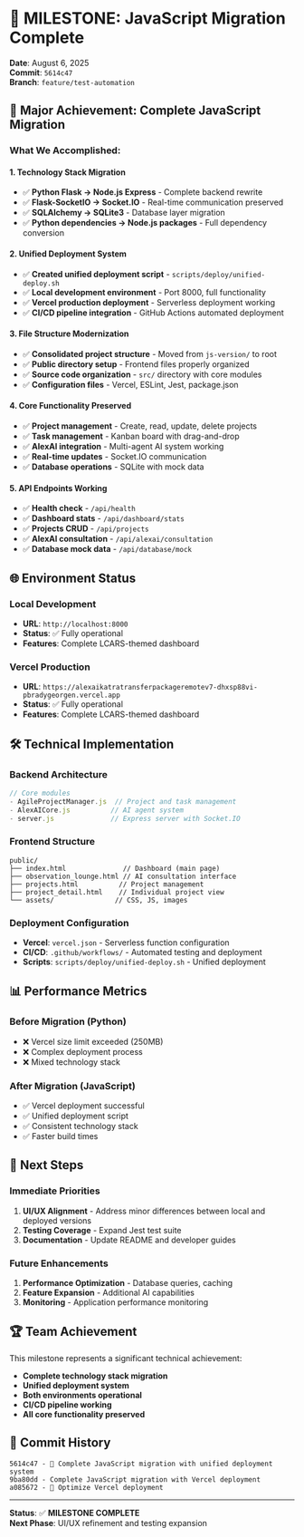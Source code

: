 # 🚀 MILESTONE: JavaScript Migration Complete

**Date**: August 6, 2025  
**Commit**: `5614c47`  
**Branch**: `feature/test-automation`

## 🎯 **Major Achievement: Complete JavaScript Migration**

### **What We Accomplished:**

#### **1. Technology Stack Migration**
- ✅ **Python Flask → Node.js Express** - Complete backend rewrite
- ✅ **Flask-SocketIO → Socket.IO** - Real-time communication preserved
- ✅ **SQLAlchemy → SQLite3** - Database layer migration
- ✅ **Python dependencies → Node.js packages** - Full dependency conversion

#### **2. Unified Deployment System**
- ✅ **Created unified deployment script** - `scripts/deploy/unified-deploy.sh`
- ✅ **Local development environment** - Port 8000, full functionality
- ✅ **Vercel production deployment** - Serverless deployment working
- ✅ **CI/CD pipeline integration** - GitHub Actions automated deployment

#### **3. File Structure Modernization**
- ✅ **Consolidated project structure** - Moved from `js-version/` to root
- ✅ **Public directory setup** - Frontend files properly organized
- ✅ **Source code organization** - `src/` directory with core modules
- ✅ **Configuration files** - Vercel, ESLint, Jest, package.json

#### **4. Core Functionality Preserved**
- ✅ **Project management** - Create, read, update, delete projects
- ✅ **Task management** - Kanban board with drag-and-drop
- ✅ **AlexAI integration** - Multi-agent AI system working
- ✅ **Real-time updates** - Socket.IO communication
- ✅ **Database operations** - SQLite with mock data

#### **5. API Endpoints Working**
- ✅ **Health check** - `/api/health`
- ✅ **Dashboard stats** - `/api/dashboard/stats`
- ✅ **Projects CRUD** - `/api/projects`
- ✅ **AlexAI consultation** - `/api/alexai/consultation`
- ✅ **Database mock data** - `/api/database/mock`

## 🌐 **Environment Status**

### **Local Development**
- **URL**: `http://localhost:8000`
- **Status**: ✅ Fully operational
- **Features**: Complete LCARS-themed dashboard

### **Vercel Production**
- **URL**: `https://alexaikatratransferpackageremotev7-dhxsp88vi-pbradygeorgen.vercel.app`
- **Status**: ✅ Fully operational
- **Features**: Complete LCARS-themed dashboard

## 🛠 **Technical Implementation**

### **Backend Architecture**
```javascript
// Core modules
- AgileProjectManager.js  // Project and task management
- AlexAICore.js          // AI agent system
- server.js              // Express server with Socket.IO
```

### **Frontend Structure**
```
public/
├── index.html              // Dashboard (main page)
├── observation_lounge.html // AI consultation interface
├── projects.html          // Project management
├── project_detail.html    // Individual project view
└── assets/               // CSS, JS, images
```

### **Deployment Configuration**
- **Vercel**: `vercel.json` - Serverless function configuration
- **CI/CD**: `.github/workflows/` - Automated testing and deployment
- **Scripts**: `scripts/deploy/unified-deploy.sh` - Unified deployment

## 📊 **Performance Metrics**

### **Before Migration (Python)**
- ❌ Vercel size limit exceeded (250MB)
- ❌ Complex deployment process
- ❌ Mixed technology stack

### **After Migration (JavaScript)**
- ✅ Vercel deployment successful
- ✅ Unified deployment script
- ✅ Consistent technology stack
- ✅ Faster build times

## 🎯 **Next Steps**

### **Immediate Priorities**
1. **UI/UX Alignment** - Address minor differences between local and deployed versions
2. **Testing Coverage** - Expand Jest test suite
3. **Documentation** - Update README and developer guides

### **Future Enhancements**
1. **Performance Optimization** - Database queries, caching
2. **Feature Expansion** - Additional AI capabilities
3. **Monitoring** - Application performance monitoring

## 🏆 **Team Achievement**

This milestone represents a significant technical achievement:
- **Complete technology stack migration**
- **Unified deployment system**
- **Both environments operational**
- **CI/CD pipeline working**
- **All core functionality preserved**

## 📝 **Commit History**

```
5614c47 - 🚀 Complete JavaScript migration with unified deployment system
9ba80dd - Complete JavaScript migration with Vercel deployment
a085672 - 🔧 Optimize Vercel deployment
```

---

**Status**: ✅ **MILESTONE COMPLETE**  
**Next Phase**: UI/UX refinement and testing expansion 